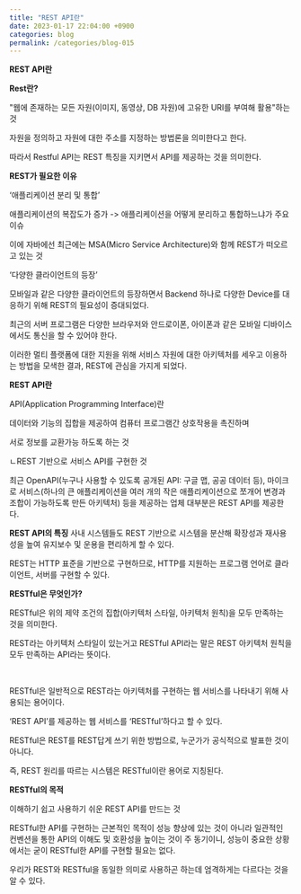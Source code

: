 ```yaml
---
title: "REST API란"
date: 2023-01-17 22:04:00 +0900
categories: blog
permalink: /categories/blog-015
---
```


**REST API란**

**Rest란?**


"웹에 존재하는 모든 자원(이미지, 동영상, DB 자원)에 고유한 URI를 부여해 활용"하는 것

자원을 정의하고 자원에 대한 주소를 지정하는 방법론을 의미한다고 한다.

따라서 Restful API는 REST 특징을 지키면서 API를 제공하는 것을 의미한다. 

**REST가 필요한 이유**

‘애플리케이션 분리 및 통합’

애플리케이션의 복잡도가 증가 -> 애플리케이션을 어떻게 분리하고 통합하느냐가 주요 이슈

이에 자바에선 최근에는 MSA(Micro Service Architecture)와 함께 REST가 떠오르고 있는 것

 
‘다양한 클라이언트의 등장’

모바일과 같은 다양한 클라이언트의 등장하면서 Backend 하나로 다양한 Device를 대응하기 위해 REST의 필요성이 증대되었다.

최근의 서버 프로그램은 다양한 브라우저와 안드로이폰, 아이폰과 같은 모바일 디바이스에서도 통신을 할 수 있어야 한다.

이러한 멀티 플랫폼에 대한 지원을 위해 서비스 자원에 대한 아키텍처를 세우고 이용하는 방법을 모색한 결과, REST에 관심을 가지게 되었다.

**REST API란**

API(Application Programming Interface)란

데이터와 기능의 집합을 제공하여 컴퓨터 프로그램간 상호작용을 촉진하며 

서로 정보를 교환가능 하도록 하는 것

ㄴREST 기반으로 서비스 API를 구현한 것

최근 OpenAPI(누구나 사용할 수 있도록 공개된 API: 구글 맵, 공공 데이터 등), 마이크로 서비스(하나의 큰 애플리케이션을 여러 개의 작은 애플리케이션으로 쪼개어 변경과 조합이 가능하도록 만든 아키텍처) 등을 제공하는 업체 대부분은 REST API를 제공한다.

**REST API의 특징**
사내 시스템들도 REST 기반으로 시스템을 분산해 확장성과 재사용성을 높여 유지보수 및 운용을 편리하게 할 수 있다.

REST는 HTTP 표준을 기반으로 구현하므로, HTTP를 지원하는 프로그램 언어로 클라이언트, 서버를 구현할 수 있다.

**RESTful은 무엇인가?**

RESTful은 위의 제약 조건의 집합(아키텍처 스타일, 아키텍처 원칙)을 모두 만족하는 것을 의미한다.

REST라는 아키텍처 스타일이 있는거고 RESTful API라는 말은 REST 아키텍처 원칙을 모두 만족하는 API라는 뜻이다.

​

RESTful은 일반적으로 REST라는 아키텍처를 구현하는 웹 서비스를 나타내기 위해 사용되는 용어이다.

‘REST API’를 제공하는 웹 서비스를 ‘RESTful’하다고 할 수 있다.

RESTful은 REST를 REST답게 쓰기 위한 방법으로, 누군가가 공식적으로 발표한 것이 아니다.

즉, REST 원리를 따르는 시스템은 RESTful이란 용어로 지칭된다.

**RESTful의 목적**

이해하기 쉽고 사용하기 쉬운 REST API를 만드는 것

RESTful한 API를 구현하는 근본적인 목적이 성능 향상에 있는 것이 아니라 일관적인 컨벤션을 통한 API의 이해도 및 호환성을 높이는 것이 주 동기이니, 성능이 중요한 상황에서는 굳이 RESTful한 API를 구현할 필요는 없다.

우리가 REST와 RESTful을 동일한 의미로 사용하곤 하는데 엄격하게는 다르다는 것을 알 수 있다.